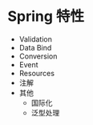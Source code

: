 # Spring 特性

- Validation
- Data Bind
- Conversion
- Event
- Resources
- 注解
- 其他
    + 国际化
    + 泛型处理
